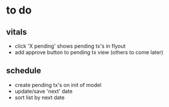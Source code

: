 # to do

## vitals

* click 'X pending' shows pending tx's in flyout
* add approve button to pending tx view (others to come later)

## schedule

* create pending tx's on init of model
* update/save 'next' date
* sort list by next date